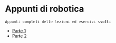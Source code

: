 # Appunti di robotica

````
Appunti completi delle lezioni ed esercizi svolti
````

- [Parte 1](https://github.com/gaiabertolino/appunti/blob/fa6c3c54cb1a4c5ac965cc8b098b7c78e3d704bd/Robotica_Parte1.pdf)
- [Parte 2](https://github.com/gaiabertolino/appunti/blob/fa6c3c54cb1a4c5ac965cc8b098b7c78e3d704bd/Robotica_Parte2.pdf)
